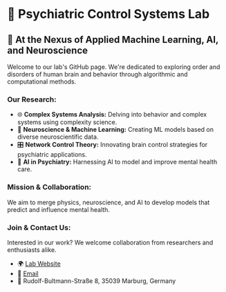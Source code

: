# 🔬 Psychiatric Control Systems Lab

## 🧠 At the Nexus of Applied Machine Learning, AI, and Neuroscience

Welcome to our lab's GitHub page. We're dedicated to exploring order and disorders of human brain and behavior through algorithmic and computational methods.

### Our Research:

- 🌐 **Complex Systems Analysis:** Delving into behavior and complex systems using complexity science.
- 🧬 **Neuroscience & Machine Learning:** Creating ML models based on diverse neuroscientific data.
- 🎛️ **Network Control Theory:** Innovating brain control strategies for psychiatric applications.
- 🤖 **AI in Psychiatry:** Harnessing AI to model and improve mental health care.

### Mission & Collaboration:

We aim to merge physics, neuroscience, and AI to develop models that predict and influence mental health. 

### Join & Contact Us:

Interested in our work? We welcome collaboration from researchers and enthusiasts alike.

- 🌍 [Lab Website](https://www.psycontrol-lab.de/)
- 📧 [Email](mailto:info@psycontrol-lab.de)
- 📍 Rudolf-Bultmann-Straße 8, 35039 Marburg, Germany
